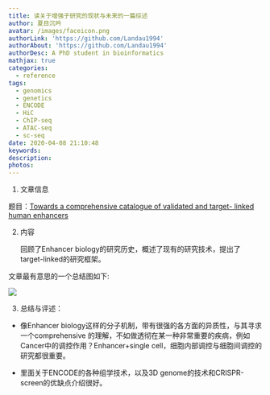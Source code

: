 ```yaml
---
title: 读关于增强子研究的现状与未来的一篇综述
author: 夏目沉吟
avatar: /images/faceicon.png
authorLink: 'https://github.com/Landau1994'
authorAbout: 'https://github.com/Landau1994'
authorDesc: A PhD student in bioinformatics
mathjax: true
categories:
  - reference
tags:
  - genomics
  - genetics
  - ENCODE
  - HiC
  - ChIP-seq
  - ATAC-seq
  - sc-seq
date: 2020-04-08 21:10:48
keywords:
description:
photos:
---
```


1. 文章信息

  题目：[Towards a comprehensive catalogue of validated and target- linked human enhancers](https://www.nature.com/articles/s41576-019-0209-0)

2. 内容
   
   回顾了Enhancer biology的研究历史，概述了现有的研究技术，提出了target-linked的研究框架。

文章最有意思的一个总结图如下:

![](https://imgkr.cn-bj.ufileos.com/ed2ff9bd-7fd7-449b-bfd9-661b67c76f37.png)


3. 总结与评述：
			
  + 像Enhancer biology这样的分子机制，带有很强的各方面的异质性，与其寻求一个comprehensive 的理解，不如做透彻在某一种非常重要的疾病，例如Cancer中的调控作用？Enhancer+single cell，细胞内部调控与细胞间调控的研究都很重要。
	
  + 里面关于ENCODE的各种组学技术，以及3D genome的技术和CRISPR-screen的优缺点介绍很好。


